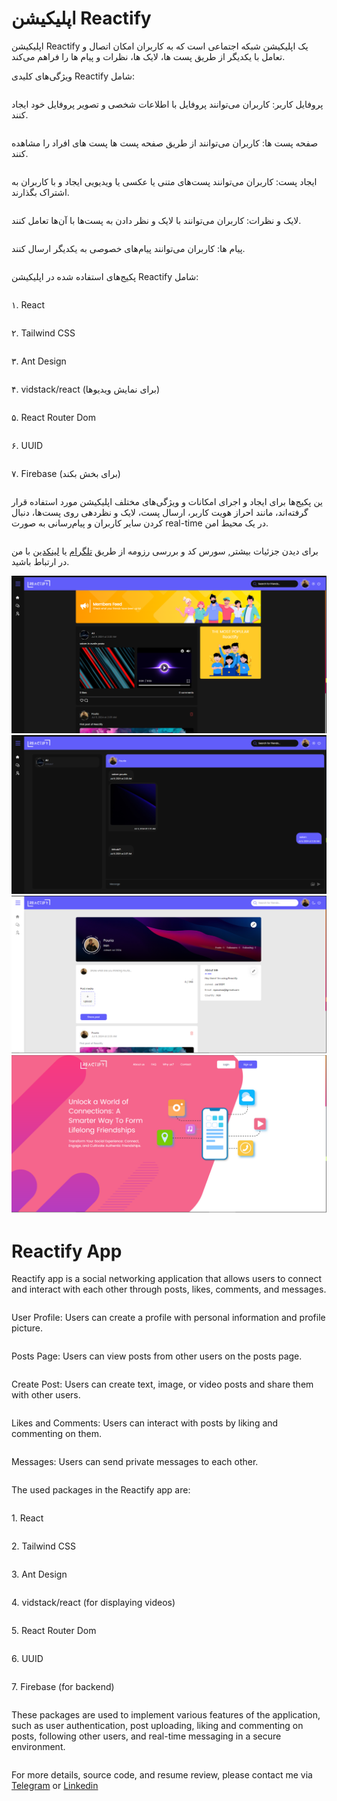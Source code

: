 # اپلیکیشن Reactify
اپلیکیشن Reactify یک اپلیکیشن شبکه اجتماعی است که به کاربران امکان اتصال و تعامل با یکدیگر از طریق پست ها، لایک‌ ها، نظرات و پیام‌ ها را فراهم می‌کند.

ویژگی‌های کلیدی Reactify شامل:
<div style="display: flex; flex-direction: column; " >
  <p>پروفایل کاربر: کاربران می‌توانند پروفایل با اطلاعات شخصی و تصویر پروفایل خود ایجاد کنند.</p>
  <p>صفحه پست ها: کاربران می‌توانند از طریق صفحه پست ها پست های افراد را مشاهده کنند.</p>
  <p>ایجاد پست: کاربران می‌توانند پست‌های متنی یا عکسی یا ویدیویی ایجاد و با کاربران به اشتراک بگذارند.</p>
  <p>لایک و نظرات: کاربران می‌توانند با لایک و نظر دادن به پست‌ها با آن‌ها تعامل کنند.</p>
  <p>پیام‌ ها: کاربران می‌توانند پیام‌های خصوصی به یکدیگر ارسال کنند.</p>
</div>

پکیج‌های استفاده شده در اپلیکیشن Reactify شامل:
<div style="display: flex; flex-direction: column; " >
  <p>۱. React</p>
  <p>۲. Tailwind CSS</p>
  <p>۳. Ant Design</p>
  <p>۴. vidstack/react (برای نمایش ویدیوها)</p>
  <p>۵. React Router Dom</p>
  <p>۶. UUID</p>
  <p>۷. Firebase (برای بخش بکند)</p>
</div>

<div style="display: flex; flex-direction: column; " >
  <p>ین پکیج‌ها برای ایجاد و اجرای امکانات و ویژگی‌های مختلف اپلیکیشن مورد استفاده قرار گرفته‌اند، مانند احراز هویت کاربر، ارسال پست، لایک و نظردهی روی پست‌ها، دنبال کردن سایر کاربران و پیام‌رسانی به صورت real-time در یک محیط امن.</p>
  <p>برای دیدن جزئیات بیشتر, سورس کد و بررسی رزومه از طریق <a target="_blank" href="https://t.me/npouriaa">تلگرام</a> یا <a target="_blank" href="https://www.linkedin.com/in/npouriaa">لینکدین</a> با من در ارتباط باشید.</p>
</div>

<div>
<img src="./screen1.png" alt="My Image">
<img src="./screen2.png" alt="My Image">
<img src="./screen3.png" alt="My Image">
<img src="./screen4.png" alt="My Image">
</div>


# Reactify App
Reactify app is a social networking application that allows users to connect and interact with each other through posts, likes, comments, and messages.

<div style="display: flex; flex-direction: column; " >
  <p>User Profile: Users can create a profile with personal information and profile picture.</p>
  <p>Posts Page: Users can view posts from other users on the posts page.</p>
  <p>Create Post: Users can create text, image, or video posts and share them with other users.</p>
  <p>Likes and Comments: Users can interact with posts by liking and commenting on them.</p>
  <p>Messages: Users can send private messages to each other.</p>
</div>

The used packages in the Reactify app are:

<div style="display: flex; flex-direction: column; " >
  <p>1. React</p>
  <p>2. Tailwind CSS</p>
  <p>3. Ant Design</p>
  <p>4. vidstack/react (for displaying videos)</p>
  <p>5. React Router Dom</p>
  <p>6. UUID</p>
  <p>7. Firebase (for backend)</p>
</div>

<div style="display: flex; flex-direction: column; " >
  <p>These packages are used to implement various features of the application, such as user authentication, post uploading, liking and commenting on posts, following other users, and real-time messaging in a secure environment.</p>
  <p>For more details, source code, and resume review, please contact me via <a target="_blank" href="https://t.me/npouriaa">Telegram</a> or <a target="_blank" href="https://www.linkedin.com/in/npouriaa">Linkedin</a> </p>
</div>
